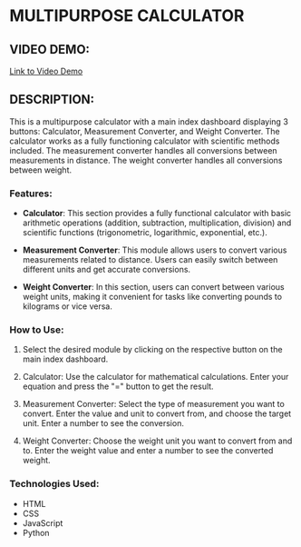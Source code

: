 # MULTIPURPOSE CALCULATOR

## VIDEO DEMO:
[Link to Video Demo](https://www.youtube.com/watch?v=jahqp-2Rozk)

## DESCRIPTION:
This is a multipurpose calculator with a main index dashboard displaying 3 buttons: Calculator, Measurement Converter, and Weight Converter. The calculator works as a fully functioning calculator with scientific methods included. The measurement converter handles all conversions between measurements in distance. The weight converter handles all conversions between weight.

### Features:

- **Calculator**: This section provides a fully functional calculator with basic arithmetic operations (addition, subtraction, multiplication, division) and scientific functions (trigonometric, logarithmic, exponential, etc.).

- **Measurement Converter**: This module allows users to convert various measurements related to distance. Users can easily switch between different units and get accurate conversions.

- **Weight Converter**: In this section, users can convert between various weight units, making it convenient for tasks like converting pounds to kilograms or vice versa.

### How to Use:

1. Select the desired module by clicking on the respective button on the main index dashboard.

2. Calculator: Use the calculator for mathematical calculations. Enter your equation and press the "=" button to get the result.

3. Measurement Converter: Select the type of measurement you want to convert. Enter the value and unit to convert from, and choose the target unit. Enter a number to see the conversion.

4. Weight Converter: Choose the weight unit you want to convert from and to. Enter the weight value and enter a number to see the converted weight.

### Technologies Used:

- HTML
- CSS
- JavaScript
- Python


